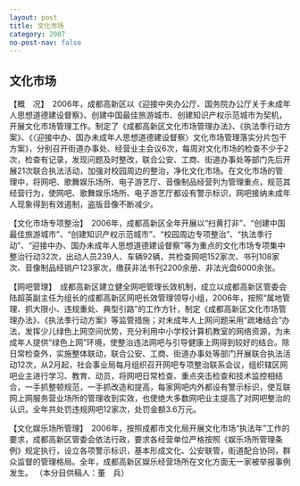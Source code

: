 ```yaml
---
layout: post
title: 文化市场
category: 2007
no-post-nav: false
---
```


## 文化市场

【概　况】　2006年，成都高新区以《迎接中央办公厅、国务院办公厅关于未成年人思想道德建设督察》、创建中国最佳旅游城市、创建知识产权示范城市为契机，开展文化市场管理工作。制定了《成都高新区文化市场管理办法》、《执法季行动方案》、《〈迎接中办、国办未成年人思想道德建设督察〉文化市场管理落实分片包干方案》，分别召开街道办事处、经营业主会议6次，每周对文化市场的检查不少于2次，检查有记录，发现问题及时整改，联合公安、工商、街道办事处等部门先后开展21次联合执法活动，加强对校园周边的整治，净化文化市场。在文化市场的管理中，将网吧、歌舞娱乐场所、电子游艺厅、音像制品经营列为管理重点，规范其经营行为，使网吧、歌舞娱乐场所、电子游艺厅都设有警示标识，网吧接纳未成年人现象得到有效遏制，盗版音像不断减少。

【文化市场专项整治】　2006年，成都高新区全年开展以“扫黄打非”、“创建中国最佳旅游城市”、“创建知识产权示范城市”、“校园周边专项整治”、“执法季行动”、“迎接中办、国办未成年人思想道德建设督察”等为重点的文化市场专项集中整治行动32次，出动人员239人、车辆92辆，共检查网吧152家次、书刊108家次、音像制品经销户123家次，缴获非法书刊2200余册、非法光盘6000余张。

【网吧管理】　成都高新区建立健全网吧管理长效机制，成立以成都高新区管委会陆超英副主任为组长的成都高新区网吧长效管理领导小组，2006年，按照“属地管理、抓大限小、违规重处、典型引路”的工作方针，制定《成都高新区文化市场管理办法》、《执法季行动方案》等监管措施；对未成年人上网问题采用“疏堵结合”办法，发挥少儿绿色上网空间优势，充分利用中小学校计算机教室的网络资源，为未成年人提供“绿色上网”环境，使整治违法网吧与引导健康上网得到较好的结合。除日常检查外，实施整体联动，联合公安、工商、街道办事处等部门开展联合执法活动12次，从2月起，社会事业局每月组织召开网吧专项整治联系会议，组织辖区网吧业主进行学习、教育、动员，将网吧日常检查、重点突击检查和技术监控相结合，一手抓整顿规范，一手抓改造和提高，每家网吧内外都设有警示标识，使互联网上网服务营业场所的管理收到实效，也使绝大多数网吧业主提高了对网吧整治的认识。全年共处罚违规网吧12家次，处罚金额3.6万元。

【文化娱乐场所管理】　2006年，按照成都市文化局开展文化市场“执法年”工作的要求，成都高新区管委会依法行政，要求各经营单位严格按照《娱乐场所管理条例》规定执行，设立各项警示标识，基本形成文化、公安联管，街道配合协同，群众监督的管理格局。全年，成都高新区娱乐经营场所在文化方面无一家被举报事例发生。
（本分目供稿人：董　兵）
